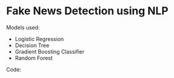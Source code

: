 
<body>
    <div class="container">
        <h1>Fake News Detection using NLP</h1>
        <p>Models used:</p>
        <ul>
            <li>Logistic Regression</li>
            <li>Decision Tree</li>
            <li>Gradient Boosting Classifier</li>
            <li>Random Forest</li>
        </ul>
        <p>Code:</p>
        <div class="code">
        </div>
    </div>
</body>
</html>
